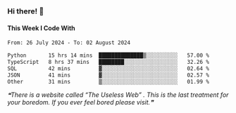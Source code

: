 ### Hi there! 👋

#### This Week I Code With
<!--START_SECTION:waka-->

```txt
From: 26 July 2024 - To: 02 August 2024

Python       15 hrs 14 mins  ██████████████▒░░░░░░░░░░   57.00 %
TypeScript   8 hrs 37 mins   ████████░░░░░░░░░░░░░░░░░   32.26 %
SQL          42 mins         ▓░░░░░░░░░░░░░░░░░░░░░░░░   02.64 %
JSON         41 mins         ▓░░░░░░░░░░░░░░░░░░░░░░░░   02.57 %
Other        31 mins         ▒░░░░░░░░░░░░░░░░░░░░░░░░   01.99 %
```

<!--END_SECTION:waka-->

<!--STARTS_HERE_QUOTE_README-->
<i>❝There is a website called “The Useless Web” . This is the last treatment for your boredom. If you ever feel bored please visit.❞</i>
<!--ENDS_HERE_QUOTE_README-->
